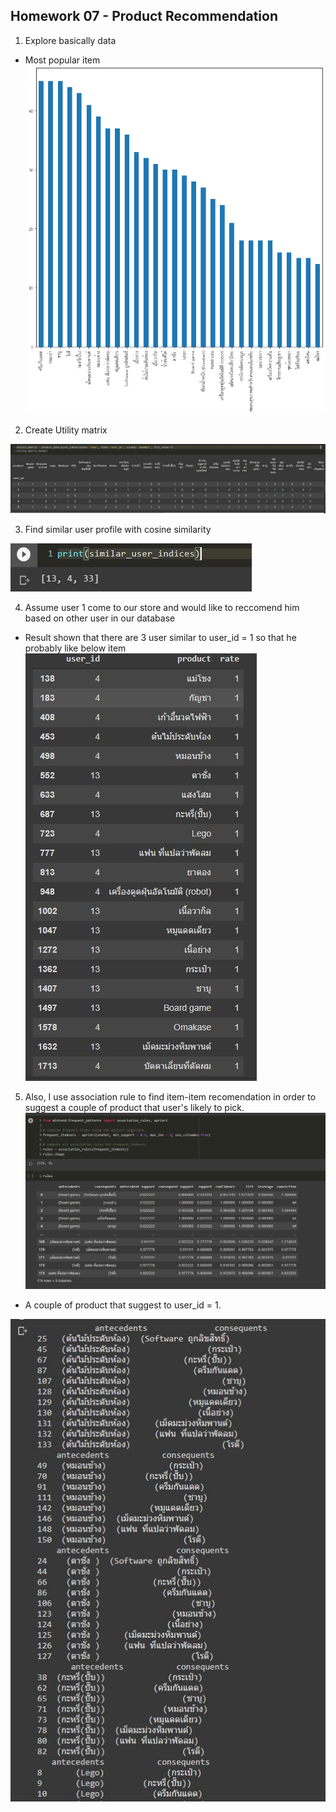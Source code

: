 ## Homework 07 - Product Recommendation

1. Explore basically data

- Most popular item
![popular](https://github.com/tjinjutha/BADS7105-CRM-analytics-and-intelligenece/blob/main/Homework%2007/most_popularitem.png?raw=true "popular")



2. Create Utility matrix

![Utility matrix](https://github.com/tjinjutha/BADS7105-CRM-analytics-and-intelligenece/blob/main/Homework%2007/utility_matrix.JPG?raw=true "Utility matrix")

3. Find similar user profile with cosine similarity

![profile](https://github.com/tjinjutha/BADS7105-CRM-analytics-and-intelligenece/blob/main/Homework%2007/similar%20user.JPG "profile")

4. Assume user 1 come to our store and would like to reccomend him based on other user in our database 
 - Result shown that there are 3 user similar to user_id = 1 so that he probably like below item
![item](https://github.com/tjinjutha/BADS7105-CRM-analytics-and-intelligenece/blob/main/Homework%2007/similar_item.JPG?raw=true "item")

5. Also, I use association rule to find item-item recomendation in order to suggest a couple of product that user's likely to pick.
![asso]( https://github.com/tjinjutha/BADS7105-CRM-analytics-and-intelligenece/blob/main/Homework%2007/asso.JPG "asso")  

 - A couple of product that suggest to user_id = 1.  
  
![couple](https://github.com/tjinjutha/BADS7105-CRM-analytics-and-intelligenece/blob/main/Homework%2007/couple_item.JPG "couple")



